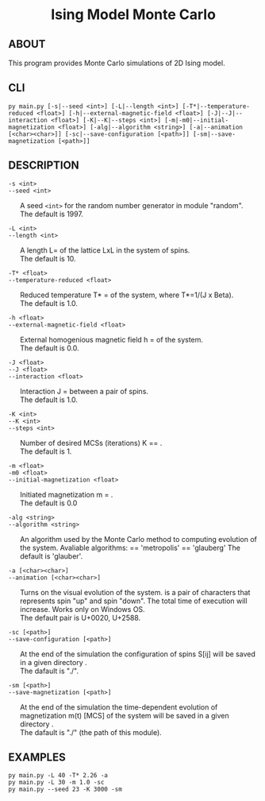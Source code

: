 
<h1 style="text-align: center;"><strong>Ising Model Monte Carlo</strong></h>

## ABOUT

This program provides Monte Carlo simulations of 2D Ising model.

## CLI

    py main.py [-s|--seed <int>] [-L|--length <int>] [-T*|--temperature-reduced <float>] [-h|--external-magnetic-field <float>] [-J|--J|--interaction <float>] [-K|--K|--steps <int>] [-m|-m0|--initial-magnetization <float>] [-alg|--algorithm <string>] [-a|--animation [<char><char>]] [-sc|--save-configuration [<path>]] [-sm|--save-magnetization [<path>]]

## DESCRIPTION
`-s <int>`</br>
`--seed <int>`</br>
<div>
  <ul>
    A seed <code>&lt;int&gt;</code> for the random number generator in module "random".</br>
    The default is 1997.
  </ul>
</div>


`-L <int>`</br>
`--length <int>`</br>
<div>
  <ul>
    A length L=<int> of the lattice LxL in the system of spins.</br>
    The default is 10.
  </ul>
</div>


`-T* <float>`</br>
`--temperature-reduced <float>`</br>
<div>
  <ul>
    Reduced temperature T* = <float> of the system, where T*=1/(J x Beta).</br>
    The default is 1.0.
  </ul>
</div>


`-h <float>`</br>
`--external-magnetic-field <float>`</br>
<div>
  <ul>
    External homogenious magnetic field h = <float> of the system.</br>
    The default is 0.0.
  </ul>
</div>


`-J <float>`</br>
`--J <float>`</br>
`--interaction <float>`</br>
<div>
  <ul>
    Interaction J = <float> between a pair of spins.</br>
    The default is 1.0.
  </ul>
</div>


`-K <int>`</br>
`--K <int>`</br>
`--steps <int>`</br>
<div>
  <ul>
    Number of desired MCSs (iterations) K == <int>.</br>
    The default is 1.
  </ul>
</div>


`-m <float>`</br>
`-m0 <float>`</br>
`--initial-magnetization <float>`</br>
<div>
  <ul>
    Initiated magnetization m = <float>.</br>
    The default is 0.0
  </ul>
</div>


`-alg <string>`</br>
`--algorithm <string>`</br>
<div>
  <ul>
    An algorithm used by the Monte Carlo method to computing evolution of the system. Avaliable algorithms:
        <string> == 'metropolis'
        <string> == 'glauberg'
    The default is 'glauber'.
  </ul>
</div>


`-a [<char><char>]`</br>
`--animation [<char><char>]`</br>
<div>
  <ul>
    Turns on the visual evolution of the system. <char><char> is a pair of characters that represents spin "up" and spin "down". The total time of execution will increase. Works only on Windows OS.</br>
    The default pair is U+0020, U+2588.
  </ul>
</div>


`-sc [<path>]`</br>
`--save-configuration [<path>]`</br>
<div>
  <ul>
    At the end of the simulation the configuration of spins S[ij] will be saved in a given directory <path>.</br>
    The dafault is "./".
  </ul>
</div>


`-sm [<path>]`</br>
`--save-magnetization [<path>]`</br>
<div>
  <ul>
    At the end of the simulation the time-dependent evolution of magnetization m(t) [MCS] of the system will be saved in a given directory <path>.</br>
    The dafault is "./" (the path of this module).
  </ul>
</div>

## EXAMPLES

    py main.py -L 40 -T* 2.26 -a
    py main.py -L 30 -m 1.0 -sc
    py main.py --seed 23 -K 3000 -sm